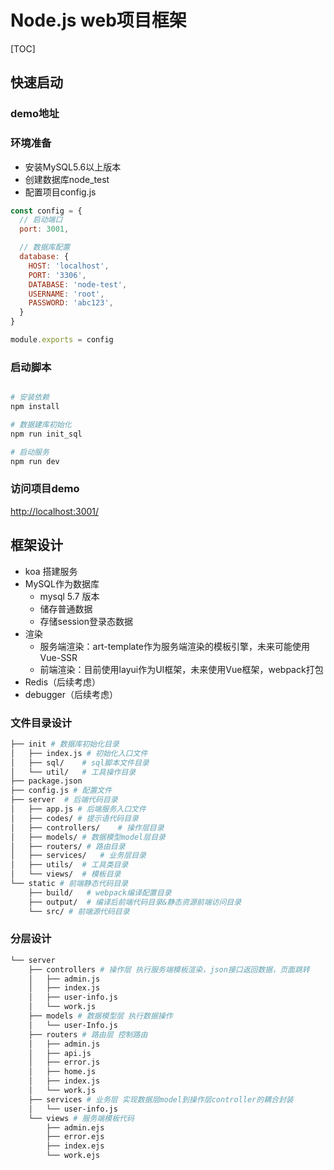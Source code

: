 # Node.js web项目框架

[TOC]

## 快速启动
### demo地址

### 环境准备
- 安装MySQL5.6以上版本
- 创建数据库node_test
- 配置项目config.js

```js
const config = {
  // 启动端口
  port: 3001,

  // 数据库配置
  database: {
    HOST: 'localhost',
    PORT: '3306',
    DATABASE: 'node-test',
    USERNAME: 'root',
    PASSWORD: 'abc123',
  }
}

module.exports = config
```

### 启动脚本
```sh

# 安装依赖
npm install

# 数据建库初始化
npm run init_sql

# 启动服务
npm run dev
```

### 访问项目demo

[http://localhost:3001/](http://localhost:3001/)

## 框架设计
- koa 搭建服务
- MySQL作为数据库
    - mysql 5.7 版本
    - 储存普通数据
    - 存储session登录态数据
- 渲染
    - 服务端渲染：art-template作为服务端渲染的模板引擎，未来可能使用Vue-SSR
    - 前端渲染：目前使用layui作为UI框架，未来使用Vue框架，webpack打包
- Redis（后续考虑）
- debugger（后续考虑）

### 文件目录设计
```sh
├── init # 数据库初始化目录
│   ├── index.js # 初始化入口文件
│   ├── sql/    # sql脚本文件目录
│   └── util/   # 工具操作目录
├── package.json
├── config.js # 配置文件
├── server  # 后端代码目录
│   ├── app.js # 后端服务入口文件
│   ├── codes/ # 提示语代码目录
│   ├── controllers/    # 操作层目录
│   ├── models/ # 数据模型model层目录
│   ├── routers/ # 路由目录
│   ├── services/   # 业务层目录
│   ├── utils/  # 工具类目录
│   └── views/  # 模板目录
└── static # 前端静态代码目录
    ├── build/   # webpack编译配置目录
    ├── output/  # 编译后前端代码目录&静态资源前端访问目录
    └── src/ # 前端源代码目录
```

### 分层设计

```sh
└── server
    ├── controllers # 操作层 执行服务端模板渲染，json接口返回数据，页面跳转
    │   ├── admin.js
    │   ├── index.js
    │   ├── user-info.js
    │   └── work.js
    ├── models # 数据模型层 执行数据操作
    │   └── user-Info.js
    ├── routers # 路由层 控制路由
    │   ├── admin.js
    │   ├── api.js
    │   ├── error.js
    │   ├── home.js
    │   ├── index.js
    │   └── work.js
    ├── services # 业务层 实现数据层model到操作层controller的耦合封装
    │   └── user-info.js
    └── views # 服务端模板代码
        ├── admin.ejs
        ├── error.ejs
        ├── index.ejs
        └── work.ejs
```
